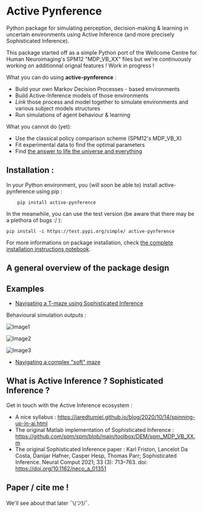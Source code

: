 # Active Pynference
Python package for simulating perception, decision-making & learning in uncertain environments using Active Inference (and more precisely Sophisticated Inference).

This package started off as a simple Python port of the Wellcome Centre for Human Neuroimaging's SPM12 "MDP_VB_XX" files but we're continuously working on additionnal orignal features ! Work in progress !

What you can do using <b>active-pynference</b> :
- Build your own Markov Decision Processes - based environments
- Build Active-Inference models of those environments
- <i>Link</i> those process and model together to simulate environments and various subject models structures
- Run simulations of agent behaviour & learning

What you cannot do (yet):
- Use the classical policy comparison scheme (SPM12's MDP_VB_X)
- Fit experimental data to find the optimal parameters
- Find [the answer to life the universe and everything](https://en.wikipedia.org/wiki/42_(number))

## Installation : 

In your Python environment, you (will soon be able to) install active-pynference using pip :
```
    pip install active-pynference
```

In the meanwhile, you can use the test version (be aware that there may be a plethora of bugs :/ ): 

```
pip install -i https://test.pypi.org/simple/ active-pynference
```

For more informations on package installation, check [the complete installation instructions notebook](demos/installation_instructions.ipynb).

## A general overview of the package design

## Examples 

- [Navigating a T-maze using Sophisticated Inference](demos/T-maze_demo.ipynb)

Behavioural simulation outputs : 

![Image1](./resources/tmaze/renders/render_good_clue_2.gif)

![Image2](./resources/tmaze/renders/render_good_clue_cheese_stabilizes_at_10.gif)

![Image3](./resources/tmaze/renders/render_bad_clue_random_env.gif)

- [Navigating a complex "soft" maze](demos/mazeX_demo.ipynb)

## What is Active Inference ? Sophisticated Inference ?

Get in touch with the Active Inference ecosystem : 
- A nice syllabus : https://jaredtumiel.github.io/blog/2020/10/14/spinning-up-in-ai.html
- The original Matlab implementation of Sophisticated Inference : https://github.com/spm/spm/blob/main/toolbox/DEM/spm_MDP_VB_XX.m
- The original Sophisticated Inference paper : Karl Friston, Lancelot Da Costa, Danijar Hafner, Casper Hesp, Thomas Parr; Sophisticated Inference. Neural Comput 2021; 33 (3): 713–763. doi: https://doi.org/10.1162/neco_a_01351

## Paper / cite me !

We'll see about that later 	¯\\_(ツ)_/¯.